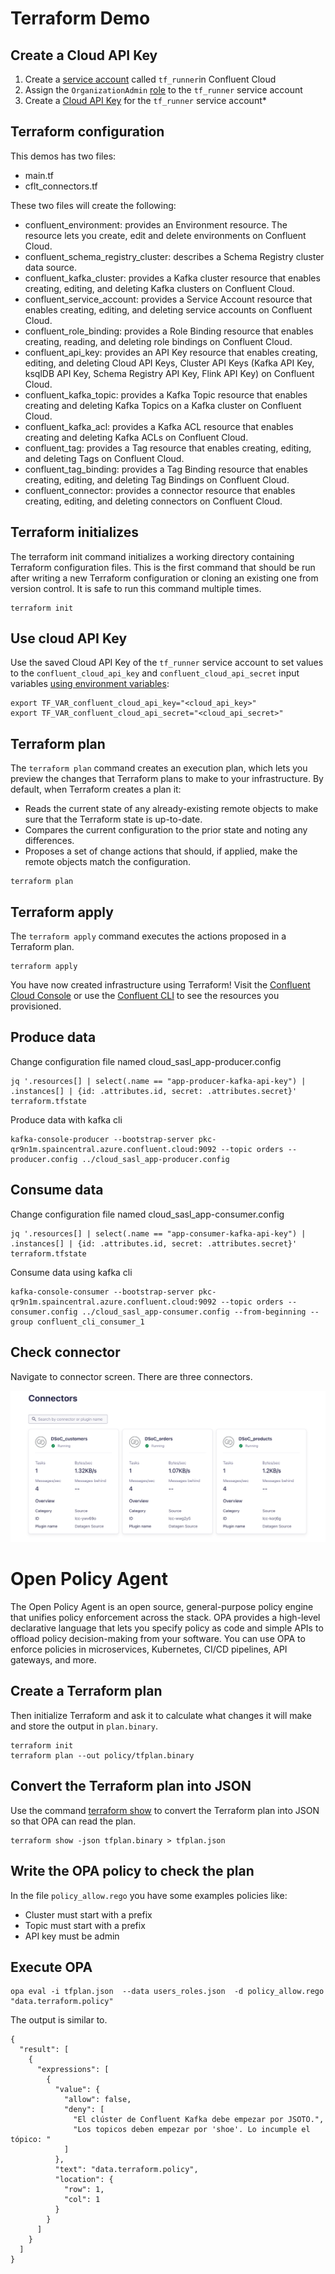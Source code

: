 # Terraform Demo

## Create a Cloud API Key

1. Create a [service account](https://docs.confluent.io/cloud/current/access-management/identity/service-accounts.html) called `tf_runner`in Confluent Cloud
2. Assign the `OrganizationAdmin` [role](https://docs.confluent.io/cloud/current/access-management/access-control/cloud-rbac.html#organizationadmin) to the `tf_runner` service account
3. Create a [Cloud API Key](https://docs.confluent.io/cloud/current/access-management/authenticate/api-keys/api-keys.html#cloud-cloud-api-keys) for the `tf_runner` service account*

## Terraform configuration

This demos has two files:

* main.tf
* cflt_connectors.tf

These two files will create the following:

* confluent_environment: provides an Environment resource. The resource lets you create, edit and delete environments on Confluent Cloud.
* confluent_schema_registry_cluster: describes a Schema Registry cluster data source.
* confluent_kafka_cluster: provides a Kafka cluster resource that enables creating, editing, and deleting Kafka clusters on Confluent Cloud.
* confluent_service_account: provides a Service Account resource that enables creating, editing, and deleting service accounts on Confluent Cloud.
* confluent_role_binding: provides a Role Binding resource that enables creating, reading, and deleting role bindings on Confluent Cloud.
* confluent_api_key: provides an API Key resource that enables creating, editing, and deleting Cloud API Keys, Cluster API Keys (Kafka API Key, ksqlDB API Key, Schema Registry API Key, Flink API Key) on Confluent Cloud.
* confluent_kafka_topic: provides a Kafka Topic resource that enables creating and deleting Kafka Topics on a Kafka cluster on Confluent Cloud.
* confluent_kafka_acl: provides a Kafka ACL resource that enables creating and deleting Kafka ACLs on Confluent Cloud.
* confluent_tag: provides a Tag resource that enables creating, editing, and deleting Tags on Confluent Cloud.
* confluent_tag_binding: provides a Tag Binding resource that enables creating, editing, and deleting Tag Bindings on Confluent Cloud.
* confluent_connector: provides a connector resource that enables creating, editing, and deleting connectors on Confluent Cloud.

## Terraform initializes

The terraform init command initializes a working directory containing Terraform configuration files. This is the first command that should be run after writing a new Terraform configuration or cloning an existing one from version control. It is safe to run this command multiple times.

```
terraform init
```

## Use cloud API Key

Use the saved Cloud API Key of the `tf_runner` service account to set values to the `confluent_cloud_api_key` and `confluent_cloud_api_secret` input variables [using environment variables](https://www.terraform.io/language/values/variables#environment-variables):

```
export TF_VAR_confluent_cloud_api_key="<cloud_api_key>"
export TF_VAR_confluent_cloud_api_secret="<cloud_api_secret>"
```

## Terraform plan

The `terraform plan` command creates an execution plan, which lets you preview the changes that Terraform plans to make to your infrastructure. By default, when Terraform creates a plan it:

* Reads the current state of any already-existing remote objects to make sure that the Terraform state is up-to-date.
* Compares the current configuration to the prior state and noting any differences.
* Proposes a set of change actions that should, if applied, make the remote objects match the configuration.

```
terraform plan
```

## Terraform apply

The `terraform apply` command executes the actions proposed in a Terraform plan.

```
terraform apply
```

You have now created infrastructure using Terraform! Visit the [Confluent Cloud Console](https://confluent.cloud/environments) or use the [Confluent CLI](https://docs.confluent.io/confluent-cli/current/install.html#install-confluent-cli) to see the resources you provisioned.

## Produce data

Change configuration file named cloud_sasl_app-producer.config

```
jq '.resources[] | select(.name == "app-producer-kafka-api-key") | .instances[] | {id: .attributes.id, secret: .attributes.secret}' terraform.tfstate
```

Produce data with kafka cli

```
kafka-console-producer --bootstrap-server pkc-qr9n1m.spaincentral.azure.confluent.cloud:9092 --topic orders --producer.config ../cloud_sasl_app-producer.config
```

## Consume data

Change configuration file named cloud_sasl_app-consumer.config

```
jq '.resources[] | select(.name == "app-consumer-kafka-api-key") | .instances[] | {id: .attributes.id, secret: .attributes.secret}' terraform.tfstate
```

Consume data using kafka cli

```
kafka-console-consumer --bootstrap-server pkc-qr9n1m.spaincentral.azure.confluent.cloud:9092 --topic orders --consumer.config ../cloud_sasl_app-consumer.config --from-beginning --group confluent_cli_consumer_1
```

## Check connector

Navigate to connector screen. There are three connectors.


![](assets/20241113_125835_image.png)

# Open Policy Agent

The Open Policy Agent is an open source, general-purpose policy engine that unifies policy enforcement across the stack. OPA provides a high-level declarative language that lets you specify policy as code and simple APIs to offload policy decision-making from your software. You can use OPA to enforce policies in microservices, Kubernetes, CI/CD pipelines, API gateways, and more.

## Create a Terraform plan

Then initialize Terraform and ask it to calculate what changes it will make and store the output in `plan.binary`.

```
terraform init
terraform plan --out policy/tfplan.binary
```

## Convert the Terraform plan into JSON

Use the command [terraform show](https://www.terraform.io/docs/commands/show.html) to convert the Terraform plan into JSON so that OPA can read the plan.

```
terraform show -json tfplan.binary > tfplan.json
```

## Write the OPA policy to check the plan

In the file `policy_allow.rego` you have some examples policies like:

* Cluster must start with a prefix
* Topic must start with a prefix
* API key must be admin

## Execute OPA

```
opa eval -i tfplan.json  --data users_roles.json  -d policy_allow.rego "data.terraform.policy"
```

The output is similar to.

```
{
  "result": [
    {
      "expressions": [
        {
          "value": {
            "allow": false,
            "deny": [
              "El clúster de Confluent Kafka debe empezar por JSOTO.",
              "Los topicos deben empezar por 'shoe'. Lo incumple el tópico: "
            ]
          },
          "text": "data.terraform.policy",
          "location": {
            "row": 1,
            "col": 1
          }
        }
      ]
    }
  ]
}
```





